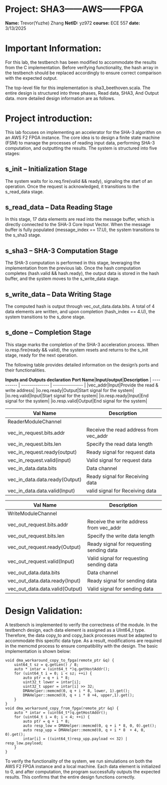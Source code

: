 # Project: SHA3——AWS——FPGA
**Name:** Trevor(Yuzhe) Zhang 
**NetID:** yz972
**course:** ECE 557
**date:** 3/13/2025

# Important Information:
For this lab, the testbench has been modified to accommodate the results from the C implementation. Before verifying functionality, the hash array in the testbench should be replaced accordingly to ensure correct comparison with the expected output.

The top-level file for this implementation is sha3_beethoven.scala. The entire design is structured into three phases,
Read data, SHA3, And Output data. more detailed design information are as follows.

# Project introduction:
This lab focuses on implementing an accelerator for the SHA-3 algorithm on an AWS F2 FPGA instance. The core idea is to design a finite state machine (FSM) to manage the processes of reading input data, performing SHA-3 computation, and outputting the results. The system is structured into five stages:

## s_init – Initialization Stage

The system waits for io.req.fire(valid && ready), signaling the start of an operation. Once the request is acknowledged, it transitions to the s_read_data stage.

## s_read_data – Data Reading Stage

In this stage, 17 data elements are read into the message buffer, which is directly connected to the SHA-3 Core Input Vector. When the message buffer is fully populated (message_index == 17.U), the system transitions to the s_sha3 stage.

## s_sha3 – SHA-3 Computation Stage

The SHA-3 computation is performed in this stage, leveraging the implementation from the previous lab. Once the hash computation completes (hash.valid && hash.ready), the output data is stored in the hash buffer, and the system moves to the s_write_data stage.

## s_write_data – Data Writing Stage

The computed hash is output through vec_out_data.data.bits. A total of 4 data elements are written, and upon completion (hash_index == 4.U), the system transitions to the s_done stage.

## s_done – Completion Stage

This stage marks the completion of the SHA-3 acceleration process. When io.resp.fire(ready && valid), the system resets and returns to the s_init stage, ready for the next operation.

The following table provides detailed information on the design’s ports and their functionalities.

**Inputs and Outputs declaration**
**Port Name**|**Input/output**|**Description**
| ---------- | -------------- | --------------- | 
|vec_addr|Input|Provide the read & write address|
|io.req.ready|Output|Start signal for the system|
|io.req.valid|Input|Start signal for the system|
|io.resp.ready|Input|End signal for the system|
|io.resp.valid|Output|End signal for the system|

**Val Name**|**Description**
| ---------- | --------------- | 
|ReaderModuleChannel|    |
|vec_in_request.bits.addr|Receive the read address from vec_addr|
|vec_in_request.bits.len|Specify the read data length|
|vec_in_request.ready(output)|Ready signal for request data|
|vec_in_request.valid(input)|Valid signal for request data|
|vec_in_data.data.bits|Data channel|
|vec_in_data.data.ready(Output)|Ready signal for Receiving data|
|vec_in_data.data.valid(Input)|valid signal for Receiving data|

**Val Name**|**Description**
| ---------- | --------------- | 
|WriteModuleChannel|    |
|vec_out_request.bits.addr|Receive the write address from vec_addr|
|vec_out_request.bits.len|Specify the write data length|
|vec_out_request.ready(Output)|Ready signal for requesting sending data|
|vec_out_request.valid(Input)|Valid signal for requesting sending data|
|vec_out_data.data.bits|Data channel|
|vec_out_data.data.ready(Input)|Ready signal for sending data|
|vec_out_data.data.valid(Output)|Valid signal for sending data|

# Design Validation:

A testbench is implemented to verify the correctness of the module. In the testbench design, each data element is assigned as a UInt64_t type. Therefore, the data copy_to and copy_back processes must be adapted to accommodate this specific data type. As a result, modifications are required in the memcmd process to ensure compatibility with the design. The basic implementation is shown below:

```
void dma_workaround_copy_to_fpga(remote_ptr &q) {
    uint64_t sz = q.getLen() / 8;
    auto * intar = (uint64_t *)q.getHostAddr();
    for (uint64_t i = 0; i < sz; ++i) {
        auto ptr = q + i * 8;
        uint32_t lower = intar[i];
        uint32_t upper = intar[i] >> 32;
        DMAHelper::memcmd(0, q + i * 8, lower, 1).get();
        DMAHelper::memcmd(0, q + i * 8 +4, upper,1).get();
    }
}
void dma_workaround_copy_from_fpga(remote_ptr &q) {
    auto * intar = (uint64_t*)q.getHostAddr();
    for (uint64_t i = 0; i < 4; ++i) {
        auto ptr = q + i * 8;
        auto resp_low = DMAHelper::memcmd(0, q + i * 8, 0, 0).get();
        auto resp_upp = DMAHelper::memcmd(0, q + i * 8  + 4, 0, 0).get();
        intar[i] = ((uint64_t)resp_upp.payload << 32) | resp_low.payload;
    }
}

```
To verify the functionality of the system, we run simulations on both the AWS F2 FPGA instance and a local machine. Each data element is initialized to 0, and after computation, the program successfully outputs the expected results. This confirms that the entire design functions correctly.
